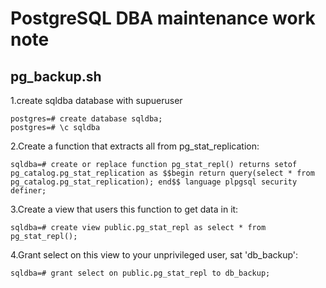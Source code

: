 # PostgreSQL DBA maintenance work note

## pg_backup.sh

1.create sqldba database with supueruser
```
postgres=# create database sqldba;
postgres=# \c sqldba
```
2.Create a function that extracts all from pg_stat_replication:
```
sqldba=# create or replace function pg_stat_repl() returns setof pg_catalog.pg_stat_replication as $$begin return query(select * from pg_catalog.pg_stat_replication); end$$ language plpgsql security definer;
```
3.Create a view that users this function to get data in it:
```
sqldba=# create view public.pg_stat_repl as select * from pg_stat_repl();
```
4.Grant select on this view to your unprivileged user, sat 'db_backup':
```
sqldba=# grant select on public.pg_stat_repl to db_backup;
```
